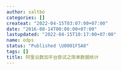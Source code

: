 ```yaml
---
author: saltbo
categories: []
createat: "2022-04-15T03:07:00+07:00"
date: "2016-08-14T00:00:00+07:00"
lastupdated: "2022-04-15T10:17:00+07:00"
name: odps
status: "Published \U0001F5A8"
tags: []
title: 阿里云数加平台尝试之简单数据统计
---
```

